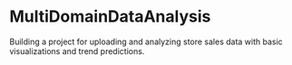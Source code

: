 # MultiDomainDataAnalysis
Building a project for uploading and analyzing store sales data with basic visualizations and trend predictions.
